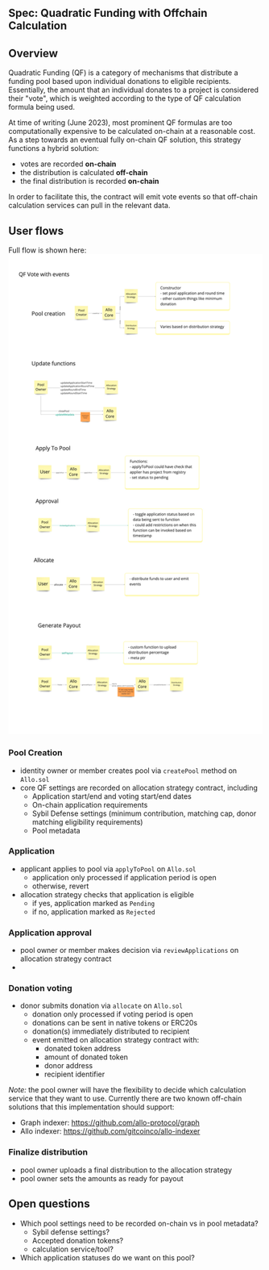 Spec: Quadratic Funding with Offchain Calculation
---------------------------------

## Overview 
Quadratic Funding (QF) is a category of mechanisms that distribute a funding pool based upon individual donations to eligible recipients. Essentially, the amount that an individual donates to a project is considered their "vote", which is weighted according to the type of QF calculation formula being used. 

At time of writing (June 2023), most prominent QF formulas are too computationally expensive to be calculated on-chain at a reasonable cost. As a step towards an eventual fully on-chain QF solution, this strategy functions a hybrid solution: 
* votes are recorded **on-chain**
* the distribution is calculated **off-chain**
* the final distribution is recorded **on-chain**

In order to facilitate this, the contract will emit vote events so that off-chain calculation services can pull in the relevant data. 

## User flows
Full flow is shown here: 
![Alt text](<Strategy Evaluation - QF Vote with events.png>)

### Pool Creation
- identity owner or member creates pool via `createPool` method on `Allo.sol`
- core QF settings are recorded on allocation strategy contract, including
    - Application start/end and voting start/end dates
    - On-chain application requirements 
    - Sybil Defense settings (minimum contribution, matching cap, donor matching eligibility requirements)
    - Pool metadata

### Application
- applicant applies to pool via `applyToPool` on `Allo.sol`
    - application only processed if application period is open
    - otherwise, revert
- allocation strategy checks that application is eligible
    - if yes, application marked as `Pending`
    - if no, application marked as `Rejected`

### Application approval
- pool owner or member makes decision via `reviewApplications` on allocation strategy contract
- 

### Donation voting
- donor submits donation via `allocate` on `Allo.sol`
    - donation only processed if voting period is open
    - donations can be sent in native tokens or ERC20s
    - donation(s) immediately distributed to recipient
    - event emitted on allocation strategy contract with:
        - donated token address
        - amount of donated token
        - donor address
        - recipient identifier

*Note:* the pool owner will have the flexibility to decide which calculation service that they want to use. Currently there are two known off-chain solutions that this implementation should support:
- Graph indexer: https://github.com/allo-protocol/graph
- Allo indexer: https://github.com/gitcoinco/allo-indexer
### Finalize distribution
- pool owner uploads a final distribution to the allocation strategy
- pool owner sets the amounts as ready for payout

## Open questions
- Which pool settings need to be recorded on-chain vs in pool metadata?
    - Sybil defense settings?
    - Accepted donation tokens?
    - calculation service/tool?
- Which application statuses do we want on this pool?
